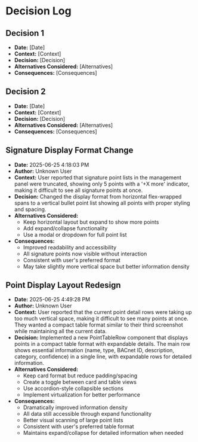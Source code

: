 # Decision Log

## Decision 1
- **Date:** [Date]
- **Context:** [Context]
- **Decision:** [Decision]
- **Alternatives Considered:** [Alternatives]
- **Consequences:** [Consequences]

## Decision 2
- **Date:** [Date]
- **Context:** [Context]
- **Decision:** [Decision]
- **Alternatives Considered:** [Alternatives]
- **Consequences:** [Consequences]

## Signature Display Format Change
- **Date:** 2025-06-25 4:18:03 PM
- **Author:** Unknown User
- **Context:** User reported that signature point lists in the management panel were truncated, showing only 5 points with a '+X more' indicator, making it difficult to see all signature points at once.
- **Decision:** Changed the display format from horizontal flex-wrapped spans to a vertical bullet point list showing all points with proper styling and spacing.
- **Alternatives Considered:** 
  - Keep horizontal layout but expand to show more points
  - Add expand/collapse functionality
  - Use a modal or dropdown for full point list
- **Consequences:** 
  - Improved readability and accessibility
  - All signature points now visible without interaction
  - Consistent with user's preferred format
  - May take slightly more vertical space but better information density

## Point Display Layout Redesign
- **Date:** 2025-06-25 4:49:28 PM
- **Author:** Unknown User
- **Context:** User reported that the current point detail rows were taking up too much vertical space, making it difficult to see many points at once. They wanted a compact table format similar to their third screenshot while maintaining all the current data.
- **Decision:** Implemented a new PointTableRow component that displays points in a compact table format with expandable details. The main row shows essential information (name, type, BACnet ID, description, category, confidence) in a single line, with expandable rows for detailed information.
- **Alternatives Considered:** 
  - Keep card format but reduce padding/spacing
  - Create a toggle between card and table views
  - Use accordion-style collapsible sections
  - Implement virtualization for better performance
- **Consequences:** 
  - Dramatically improved information density
  - All data still accessible through expand functionality
  - Better visual scanning of large point lists
  - Consistent with user's preferred table format
  - Maintains expand/collapse for detailed information when needed
